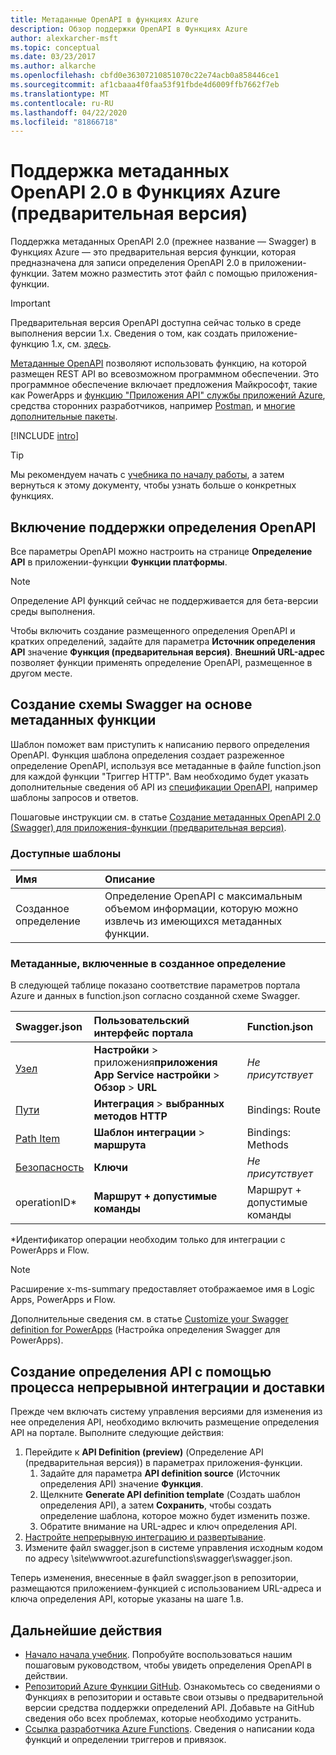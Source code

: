 ```yaml
---
title: Метаданные OpenAPI в функциях Azure
description: Обзор поддержки OpenAPI в Функциях Azure
author: alexkarcher-msft
ms.topic: conceptual
ms.date: 03/23/2017
ms.author: alkarche
ms.openlocfilehash: cbfd0e36307210851070c22e74acb0a858446ce1
ms.sourcegitcommit: af1cbaaa4f0faa53f91fbde4d6009ffb7662f7eb
ms.translationtype: MT
ms.contentlocale: ru-RU
ms.lasthandoff: 04/22/2020
ms.locfileid: "81866718"
---
```

# <a name="openapi-20-metadata-support-in-azure-functions-preview"></a>Поддержка метаданных OpenAPI 2.0 в Функциях Azure (предварительная версия)
Поддержка метаданных OpenAPI 2.0 (прежнее название — Swagger) в Функциях Azure — это предварительная версия функции, которая предназначена для записи определения OpenAPI 2.0 в приложении-функции. Затем можно разместить этот файл с помощью приложения-функции.

> [!IMPORTANT]
> Предварительная версия OpenAPI доступна сейчас только в среде выполнения версии 1.x. Сведения о том, как создать приложение-функцию 1.x, см. [здесь](./functions-versions.md#creating-1x-apps).

[Метаданные OpenAPI](https://swagger.io/) позволяют использовать функцию, на которой размещен REST API во всевозможном программном обеспечении. Это программное обеспечение включает предложения Майкрософт, такие как PowerApps и [функцию "Приложения API" службы приложений Azure](../app-service/overview.md), средства сторонних разработчиков, например [Postman](https://www.getpostman.com/docs/importing_swagger), и [многие дополнительные пакеты](https://swagger.io/tools/).

[!INCLUDE [intro](../../includes/functions-bindings-intro.md)]

>[!TIP]
>Мы рекомендуем начать с [учебника по началу работы](./functions-api-definition-getting-started.md), а затем вернуться к этому документу, чтобы узнать больше о конкретных функциях.

## <a name="enable-openapi-definition-support"></a><a name="enable"></a>Включение поддержки определения OpenAPI
Все параметры OpenAPI можно настроить на странице **Определение API** в приложении-функции **Функции платформы**.

> [!NOTE]
> Определение API функций сейчас не поддерживается для бета-версии среды выполнения.

Чтобы включить создание размещенного определения OpenAPI и кратких определений, задайте для параметра **Источник определения API** значение **Функция (предварительная версия)**. **Внешний URL-адрес** позволяет функции применять определение OpenAPI, размещенное в другом месте.

## <a name="generate-a-swagger-skeleton-from-your-functions-metadata"></a><a name="generate-definition"></a>Создание схемы Swagger на основе метаданных функции
Шаблон поможет вам приступить к написанию первого определения OpenAPI. Функция шаблона определения создает разреженное определение OpenAPI, используя все метаданные в файле function.json для каждой функции "Триггер HTTP". Вам необходимо будет указать дополнительные сведения об API из [спецификации OpenAPI](https://swagger.io/specification/), например шаблоны запросов и ответов.

Пошаговые инструкции см. в статье [Создание метаданных OpenAPI 2.0 (Swagger) для приложения-функции (предварительная версия)](./functions-api-definition-getting-started.md).

### <a name="available-templates"></a><a name="templates"></a>Доступные шаблоны

|Имя| Описание |
|:-----|:-----|
|Созданное определение|Определение OpenAPI с максимальным объемом информации, которую можно извлечь из имеющихся метаданных функции.|

### <a name="included-metadata-in-the-generated-definition"></a><a name="quickstart-details"></a>Метаданные, включенные в созданное определение

В следующей таблице показано соответствие параметров портала Azure и данных в function.json согласно созданной схеме Swagger.

|Swagger.json|Пользовательский интерфейс портала|Function.json|
|:----|:-----|:-----|
|[Узел](https://swagger.io/specification/#fixed-fields-15)|**Настройки** > приложения**приложения App Service настройки** > **Обзор** > **URL**|*Не присутствует*
|[Пути](https://swagger.io/specification/#paths-object-29)|**Интеграция** > **выбранных методов HTTP**|Bindings: Route
|[Path Item](https://swagger.io/specification/#path-item-object-32)|**Шаблон интеграции** > **маршрута**|Bindings: Methods
|[Безопасность](https://swagger.io/specification/#security-scheme-object-112)|**Ключи**|*Не присутствует*|
|operationID*|**Маршрут + допустимые команды**|Маршрут + допустимые команды|

\*Идентификатор операции необходим только для интеграции с PowerApps и Flow.
> [!NOTE]
> Расширение x-ms-summary предоставляет отображаемое имя в Logic Apps, PowerApps и Flow.
>
> Дополнительные сведения см. в статье [Customize your Swagger definition for PowerApps](https://docs.microsoft.com/connectors/custom-connectors/openapi-extensions) (Настройка определения Swagger для PowerApps).

## <a name="use-cicd-to-set-an-api-definition"></a><a name="CICD"></a>Создание определения API с помощью процесса непрерывной интеграции и доставки

 Прежде чем включать систему управления версиями для изменения из нее определения API, необходимо включить размещение определения API на портале. Выполните следующие действия:

1. Перейдите к **API Definition (preview)** (Определение API (предварительная версия)) в параметрах приложения-функции.
   1. Задайте для параметра **API definition source** (Источник определения API) значение **Функция**.
   1. Щелкните **Generate API definition template** (Создать шаблон определения API), а затем **Сохранить**, чтобы создать определение шаблона, которое можно будет изменить позже.
   1. Обратите внимание на URL-адрес и ключ определения API.
1. [Настройте непрерывную интеграцию и развертывание](https://docs.microsoft.com/azure/azure-functions/functions-continuous-deployment#requirements-for-continuous-deployment).
2. Измените файл swagger.json в системе управления исходным кодом по адресу \site\wwwroot\.azurefunctions\swagger\swagger.json.

Теперь изменения, внесенные в файл swagger.json в репозитории, размещаются приложением-функцией с использованием URL-адреса и ключа определения API, которые указаны на шаге 1.в.

## <a name="next-steps"></a>Дальнейшие действия
* [Начало начала учебник](functions-api-definition-getting-started.md). Попробуйте воспользоваться нашим пошаговым руководством, чтобы увидеть определения OpenAPI в действии.
* [Репозиторий Azure Функции GitHub](https://github.com/Azure/Azure-Functions/). Ознакомьтесь со сведениями о Функциях в репозитории и оставьте свои отзывы о предварительной версии средства поддержки определений API. Добавьте на GitHub сведения обо всех проблемах, которые необходимо устранить.
* [Ссылка разработчика Azure Functions](functions-reference.md). Сведения о написании кода функций и определении триггеров и привязок.
